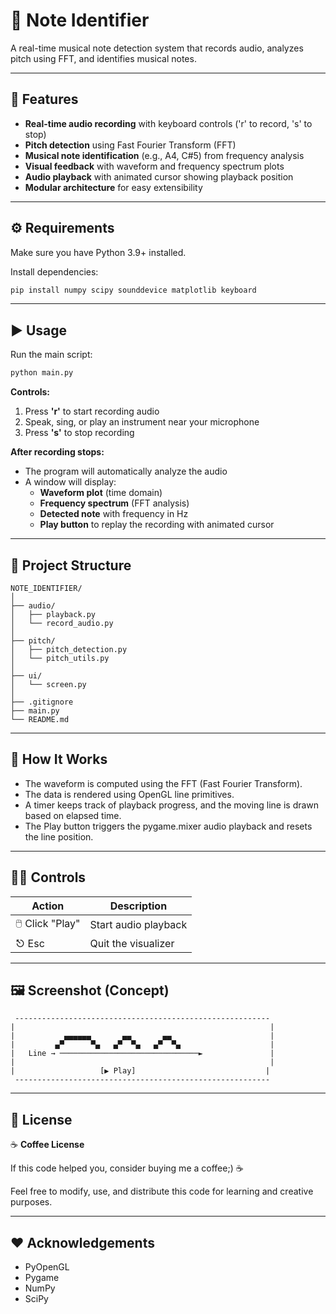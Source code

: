# 🎵 Note Identifier

A real-time musical note detection system that records audio, analyzes pitch using FFT, and identifies musical notes.

---

## 🧩 Features

- **Real-time audio recording** with keyboard controls ('r' to record, 's' to stop)
- **Pitch detection** using Fast Fourier Transform (FFT)
- **Musical note identification** (e.g., A4, C#5) from frequency analysis
- **Visual feedback** with waveform and frequency spectrum plots
- **Audio playback** with animated cursor showing playback position
- **Modular architecture** for easy extensibility

---

## ⚙️ Requirements

Make sure you have Python 3.9+ installed.

Install dependencies:

```bash
pip install numpy scipy sounddevice matplotlib keyboard
```

---

## ▶️ Usage

Run the main script:

```bash
python main.py
```

**Controls:**

1. Press **'r'** to start recording audio
2. Speak, sing, or play an instrument near your microphone
3. Press **'s'** to stop recording

**After recording stops:**

- The program will automatically analyze the audio
- A window will display:
  - **Waveform plot** (time domain)
  - **Frequency spectrum** (FFT analysis)
  - **Detected note** with frequency in Hz
  - **Play button** to replay the recording with animated cursor

---

## 📁 Project Structure

```
NOTE_IDENTIFIER/
│
├── audio/
│   ├── playback.py
│   └── record_audio.py
│
├── pitch/
│   ├── pitch_detection.py
│   └── pitch_utils.py
│
├── ui/
│   └── screen.py
│
├── .gitignore
├── main.py
└── README.md
```

---

## 🧠 How It Works

- The waveform is computed using the FFT (Fast Fourier Transform).
- The data is rendered using OpenGL line primitives.
- A timer keeps track of playback progress, and the moving line is drawn based on elapsed time.
- The Play button triggers the pygame.mixer audio playback and resets the line position.

---

## 🧑‍💻 Controls

| Action | Description |
|--------|-------------|
| 🖱️ Click "Play" | Start audio playback |
| ⎋ Esc | Quit the visualizer |

---

## 🖼️ Screenshot (Concept)

```
 ---------------------------------------------------------
|                                                         |
|           ▄▄▄▄▄▄       ▄▄       ▄▄                      |
|         ▄▀      ▀▄   ▄▀  ▀▄   ▄▀  ▀▄                    |
|   Line → ───────────────────────────────►               |
|                                                         |
|                   [▶ Play]                             |
 ---------------------------------------------------------
```

---

## 📜 License

☕ **Coffee License**

If this code helped you, consider buying me a coffee;) ☕

Feel free to modify, use, and distribute this code for learning and creative purposes.

---

## ❤️ Acknowledgements

- PyOpenGL
- Pygame
- NumPy
- SciPy